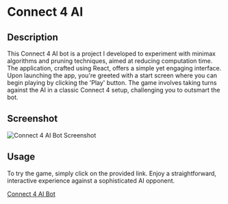 # Connect 4 AI

## Description

This Connect 4 AI bot is a project I developed to experiment with minimax algorithms and pruning techniques, aimed at reducing computation time. The application, crafted using React, offers a simple yet engaging interface. Upon launching the app, you're greeted with a start screen where you can begin playing by clicking the 'Play' button. The game involves taking turns against the AI in a classic Connect 4 setup, challenging you to outsmart the bot.

## Screenshot

![Connect 4 AI Bot Screenshot](https://i.gyazo.com/efaa58b1e37d41a97daa93babd19f677.png)

## Usage

To try the game, simply click on the provided link. Enjoy a straightforward, interactive experience against a sophisticated AI opponent.

[Connect 4 AI Bot](https://connect4bot849-63f44b7bca0a.herokuapp.com/)
